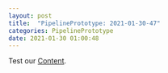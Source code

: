 ```yaml
---
layout: post
title:  "PipelinePrototype: 2021-01-30-47"
categories: PipelinePrototype
date: 2021-01-30 01:00:48
---
```

Test our [Content](https://github.com/Nowhere-Know-How/PipelinePrototype-Releases/releases/download/2021-01-30-47/PipelinePrototype_2021-01-30-47.zip).

